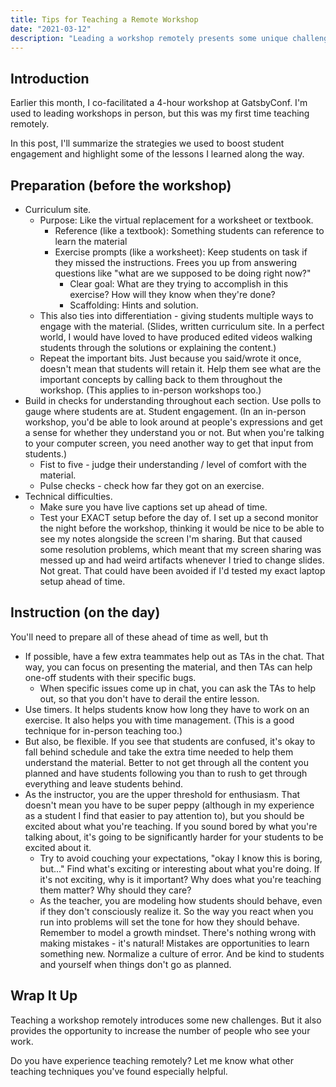 ```yaml
---
title: Tips for Teaching a Remote Workshop
date: "2021-03-12"
description: "Leading a workshop remotely presents some unique challenges. This post outlines some teaching strategies to help things go smoothly."
---
```


## Introduction

Earlier this month, I co-facilitated a 4-hour workshop at GatsbyConf. I'm used to leading workshops in person, but this was my first time teaching remotely.

In this post, I'll summarize the strategies we used to boost student engagement and highlight some of the lessons I learned along the way.

## Preparation (before the workshop)

* Curriculum site.
    * Purpose: Like the virtual replacement for a worksheet or textbook.
        * Reference (like a textbook): Something students can reference to learn the material
        * Exercise prompts (like a worksheet): Keep students on task if they missed the instructions. Frees you up from answering questions like "what are we supposed to be doing right now?"
            * Clear goal: What are they trying to accomplish in this exercise? How will they know when they're done?
            * Scaffolding: Hints and solution.
    * This also ties into differentiation - giving students multiple ways to engage with the material. (Slides, written curriculum site. In a perfect world, I would have loved to have produced edited videos walking students through the solutions or explaining the content.)
    * Repeat the important bits. Just because you said/wrote it once, doesn't mean that students will retain it. Help them see what are the important concepts by calling back to them throughout the workshop. (This applies to in-person workshops too.)
* Build in checks for understanding throughout each section. Use polls to gauge where students are at. Student engagement. (In an in-person workshop, you'd be able to look around at people's expressions and get a sense for whether they understand you or not. But when you're talking to your computer screen, you need another way to get that input from students.)
    * Fist to five - judge their understanding / level of comfort with the material.
    * Pulse checks - check how far they got on an exercise.
* Technical difficulties.
    * Make sure you have live captions set up ahead of time.
    * Test your EXACT setup before the day of. I set up a second monitor the night before the workshop, thinking it would be nice to be able to see my notes alongside the screen I'm sharing. But that caused some resolution problems, which meant that my screen sharing was messed up and had weird artifacts whenever I tried to change slides. Not great. That could have been avoided if I'd tested my exact laptop setup ahead of time.

## Instruction (on the day)

You'll need to prepare all of these ahead of time as well, but th

* If possible, have a few extra teammates help out as TAs in the chat. That way, you can focus on presenting the material, and then TAs can help one-off students with their specific bugs.
    * When specific issues come up in chat, you can ask the TAs to help out, so that you don't have to derail the entire lesson.
* Use timers. It helps students know how long they have to work on an exercise. It also helps you with time management. (This is a good technique for in-person teaching too.)
* But also, be flexible. If you see that students are confused, it's okay to fall behind schedule and take the extra time needed to help them understand the material. Better to not get through all the content you planned and have students following you than to rush to get through everything and leave students behind.
* As the instructor, you are the upper threshold for enthusiasm. That doesn't mean you have to be super peppy (although in my experience as a student I find that easier to pay attention to), but you should be excited about what you're teaching. If you sound bored by what you're talking about, it's going to be significantly harder for your students to be excited about it.
    * Try to avoid couching your expectations, "okay I know this is boring, but..." Find what's exciting or interesting about what you're doing. If it's not exciting, why is it important? Why does what you're teaching them matter? Why should they care?
    * As the teacher, you are modeling how students should behave, even if they don't consciously realize it. So the way you react when you run into problems will set the tone for how they should behave. Remember to model a growth mindset. There's nothing wrong with making mistakes - it's natural! Mistakes are opportunities to learn something new. Normalize a culture of error. And be kind to students and yourself when things don't go as planned.

## Wrap It Up

Teaching a workshop remotely introduces some new challenges. But it also provides the opportunity to increase the number of people who see your work.

Do you have experience teaching remotely? Let me know what other teaching techniques you've found especially helpful.